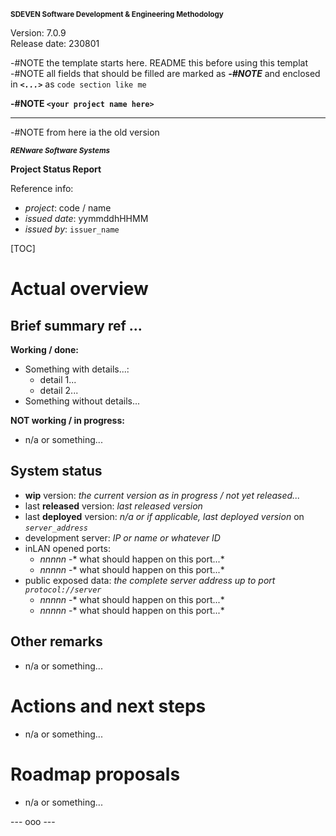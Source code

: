 
<small>**SDEVEN Software Development & Engineering Methodology**</small>

Version: 7.0.9<br>
Release date: 230801



-#NOTE the template starts here. README this before using this templat <br>
-#NOTE all fields that should be filled are marked as ***-#NOTE*** and enclosed in ***`<...>`*** as `code section like me`


**-#NOTE `<your project name here>`**

***




-#NOTE from here ia the old version 




<small>***RENware Software Systems***</small>

**Project Status Report**

Reference info:

* *project*: code / name
* *issued date*: yymmddhHHMM
* *issued by*: `issuer_name`

[TOC]

# Actual overview

## Brief summary ref ...

**Working / done:**

* Something with details...:
    * detail 1...
    * detail 2...
* Something without details...

**NOT working / in progress:**

* n/a or something...

## System status

* **wip** version: *the current version as in progress / not yet released...*
* last **released** version: *last released version*
* last **deployed** version: *n/a or if applicable, last deployed version* on *`server_address`*
* development server: *IP or name or whatever ID*
* inLAN opened ports:
    * *nnnnn* -* what should happen on this port...*
    * *nnnnn* -* what should happen on this port...*
* public exposed data: *the complete server address up to port `protocol://server`*
    * *nnnnn* -* what should happen on this port...*
    * *nnnnn* -* what should happen on this port...*

## Other remarks

* n/a or something...

# Actions and next steps

* n/a or something...

# Roadmap proposals

* n/a or something...

--- ooo ---
